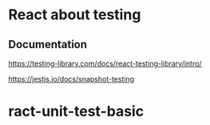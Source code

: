 # React about testing

## Documentation
https://testing-library.com/docs/react-testing-library/intro/

https://jestjs.io/docs/snapshot-testing

# ract-unit-test-basic
